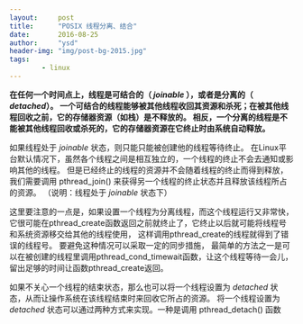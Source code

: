```yaml
---
layout:     post
title:      "POSIX 线程分离、结合"
date:       2016-08-25
author:     "ysd"
header-img: "img/post-bg-2015.jpg"
tags:      
        - linux
---
```


__在任何一个时间点上，线程是可结合的（ _joinable_ ），或者是分离的（ _detached_）。
一个可结合的线程能够被其他线程收回其资源和杀死；在被其他线程回收之前，它的存储器资源（如栈）是不释放的。
相反，一个分离的线程是不能被其他线程回收或杀死的，它的存储器资源在它终止时由系统自动释放。__

如果线程处于 _joinable_ 状态，则只能只能被创建他的线程等待终止。
在Linux平台默认情况下，虽然各个线程之间是相互独立的，一个线程的终止不会去通知或影响其他的线程。
但是已经终止的线程的资源并不会随着线程的终止而得到释放，
我们需要调用 pthread_join() 来获得另一个线程的终止状态并且释放该线程所占的资源。
（说明：线程处于 _joinable_ 状态下）

这里要注意的一点是，如果设置一个线程为分离线程，而这个线程运行又非常快，
它很可能在pthread_create函数返回之前就终止了，它终止以后就可能将线程号和系统资源移交给其他的线程使用，
这样调用pthread_create的线程就得到了错误的线程号。
要避免这种情况可以采取一定的同步措施，
最简单的方法之一是可以在被创建的线程里调用pthread_cond_timewait函数，让这个线程等待一会儿，
留出足够的时间让函数pthread_create返回。

如果不关心一个线程的结束状态，那么也可以将一个线程设置为 _detached_ 状态，从而让操作系统在该线程结束时来回收它所占的资源。
将一个线程设置为 _detached_ 状态可以通过两种方式来实现。一种是调用 pthread_detach() 函数